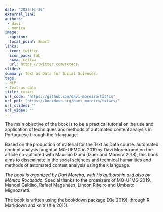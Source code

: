 ```yaml
---
date: "2022-03-30"
external_link:
authors: 
 - davi
 - monica
image:
  caption: 
  focal_point: Smart
links:
- icon: twitter
  icon_pack: fab
  name: Follow
  url: https://twitter.com/txt4cs
slides:
summary: Text as Data for Social Sciences.
tags:
- NLP
- text-as-data
title: txt4cs
url_code: "https://github.com/davi-moreira/txt4cs"
url_pdf: "https://bookdown.org/davi_moreira/txt4cs/"
url_slides: ""
url_video: ""
---
```


The main objective of the book is to be a practical tutorial on the use and application of techniques and methods of automated content analysis in Portuguese through the `R` language.

Based on the production of material for the Text as Data course: automated content analysis taught at MQ-UFMG in 2019 by Davi Moreira and on the article co-authored with Maurício Izumi (Izumi and Moreira 2018), this book aims to disseminate in the social sciences and technical humanities and methods of automated content analysis using the `R` language.

*The book is organized by Davi Moreira, with his authorship and also by Mônica Rocabado.*
Special thanks to the organizers of MQ-UFMG 2019, Manoel Galdino, Rafael Magalhães, Lincon Ribeiro and Umberto Mignozzetti.

The book is written using the bookdown package (Xie 2019), through R Markdown and knitr (Xie 2015).
